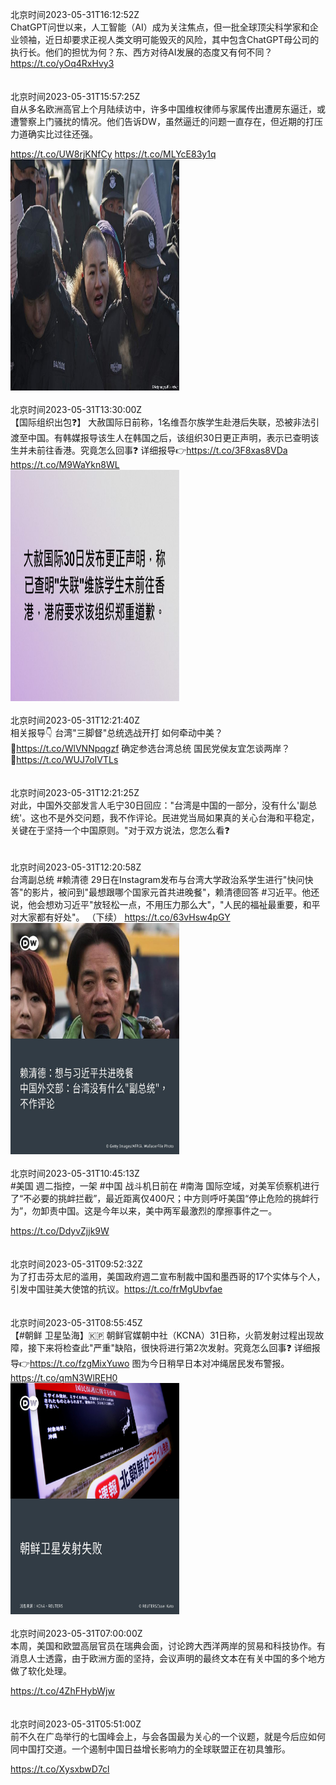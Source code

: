 北京时间2023-05-31T16:12:52Z<br>ChatGPT问世以来，人工智能（AI）成为关注焦点，但一批全球顶尖科学家和企业领袖，近日却要求正视人类文明可能毁灭的风险，其中包含ChatGPT母公司的执行长。他们的担忧为何？东、西方对待AI发展的态度又有何不同？https://t.co/yOq4RxHvy3<br><br><br>北京时间2023-05-31T15:57:25Z<br>自从多名欧洲高官上个月陆续访中，许多中国维权律师与家属传出遭房东逼迁，或遭警察上门骚扰的情况。他们告诉DW，虽然逼迁的问题一直存在，但近期的打压力道确实比过往还强。

https://t.co/UW8rjKNfCy https://t.co/MLYcE83y1q<br><img src='/temp/image/2023/u-Month-5/1663816939767046144_0.jpg' width='270' height='370'><br><br>北京时间2023-05-31T13:30:00Z<br>【国际组织出包❓】
大赦国际日前称，1名维吾尔族学生赴港后失联，恐被非法引渡至中国。有韩媒报导该生人在韩国之后，该组织30日更正声明，表示已查明该生并未前往香港。究竟怎么回事❓
详细报导👉https://t.co/3F8xas8VDa https://t.co/M9WaYkn8WL<br><img src='/temp/image/2023/u-Month-5/1663779842511507457_0.jpg' width='270' height='370'><br><br>北京时间2023-05-31T12:21:40Z<br>相关报导👇
台湾"三脚督"总统选战开打 如何牵动中美？
🔗https://t.co/WlVNNpqgzf
确定参选台湾总统 国民党侯友宜怎谈两岸？
🔗https://t.co/WUJ7oIVTLs<br><br><br>北京时间2023-05-31T12:21:25Z<br>对此，中国外交部发言人毛宁30日回应："台湾是中国的一部分，没有什么'副总统'。这也不是外交问题，我不作评论。民进党当局如果真的关心台海和平稳定，关键在于坚持一个中国原则。"对于双方说法，您怎么看❓<br><br><br>北京时间2023-05-31T12:20:58Z<br>台湾副总统 #赖清德 29日在Instagram发布与台湾大学政治系学生进行"快问快答"的影片，被问到"最想跟哪个国家元首共进晚餐"，赖清德回答 #习近平。他还说，他会想劝习近平"放轻松一点，不用压力那么大"，"人民的福祉最重要，和平对大家都有好处"。 （下续） https://t.co/63vHsw4pGY<br><img src='/temp/image/2023/u-Month-5/1663762469469270016_0.jpg' width='270' height='370'><br><br>北京时间2023-05-31T10:45:13Z<br>#美国 週二指控，一架 #中国 战斗机日前在 #南海 国际空域，对美军侦察机进行了“不必要的挑衅拦截”，最近距离仅400尺；中方则呼吁美国“停止危险的挑衅行为”，勿卸责中国。这是今年以来，美中两军最激烈的摩擦事件之一。

https://t.co/DdyvZjjk9W<br><br><br>北京时间2023-05-31T09:52:32Z<br>为了打击芬太尼的滥用，美国政府週二宣布制裁中国和墨西哥的17个实体与个人，引发中国驻美大使馆的抗议。https://t.co/frMgUbvfae<br><br><br>北京时间2023-05-31T08:55:45Z<br>【#朝鲜 卫星坠海】🇰🇵
朝鲜官媒朝中社（KCNA）31日称，火箭发射过程出现故障，接下来将检查此"严重"缺陷，很快将进行第2次发射。究竟怎么回事❓
详细报导👉https://t.co/fzgMixYuwo
图为今日稍早日本对冲绳居民发布警报。 https://t.co/qmN3WlREH0<br><img src='/temp/image/2023/u-Month-5/1663710825591308288_0.jpg' width='270' height='370'><br><br>北京时间2023-05-31T07:00:00Z<br>本周，美国和欧盟高层官员在瑞典会面，讨论跨大西洋两岸的贸易和科技协作。有消息人士透露，由于欧洲方面的坚持，会议声明的最终文本在有关中国的多个地方做了软化处理。

https://t.co/4ZhFHybWjw<br><br><br>北京时间2023-05-31T05:51:00Z<br>前不久在广岛举行的七国峰会上，与会各国最为关心的一个议题，就是今后应如何同中国打交道。一个遏制中国日益增长影响力的全球联盟正在初具雏形。

https://t.co/XysxbwD7cl<br><br><br>